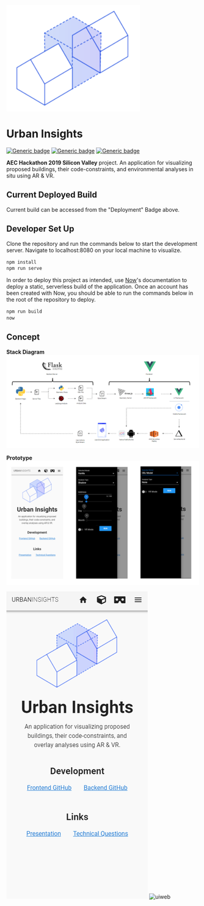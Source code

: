 ![Logo](/src/assets/logo.png)

# Urban Insights

[![Generic badge](https://img.shields.io/badge/Deployment-AWS-green.svg)](https://urban-insights-8sl8m3t8f.now.sh/)
[![Generic badge](https://img.shields.io/badge/Testing-Glitch-green.svg)](https://github.com/mitevpi/urban-insights-frontend/wiki/Glitch)
[![Generic badge](https://img.shields.io/badge/Backend-Heroku-green.svg)](https://urban-insights-api.herokuapp.com)

**AEC Hackathon 2019 Silicon Valley** project.
An application for visualizing proposed buildings, their code-constraints, and environmental analyses in situ using AR & VR.

## Current Deployed Build

Current build can be accessed from the "Deployment" Badge above.

## Developer Set Up

Clone the repository and run the commands below to start the development server. Navigate to localhost:8080 on your local machine to visualize.

``` cmd
npm install
npm run serve
```

In order to deploy this project as intended, use [Now](https://zeit.co/dashboard)'s documentation to deploy a static, serverless build of the application. Once an account has been created with Now, you should be able to run the commands below in the root of the repository to deploy.

``` cmd
npm run build
now
```

## Concept

**Stack Diagram**
![stack](/screenshots/stackDiagram.png)

**Prototype**
![proto](/screenshots/app.png)

![ui](/screenshots/ui01.gif) ![uiweb](/screenshots/ui02.gif)